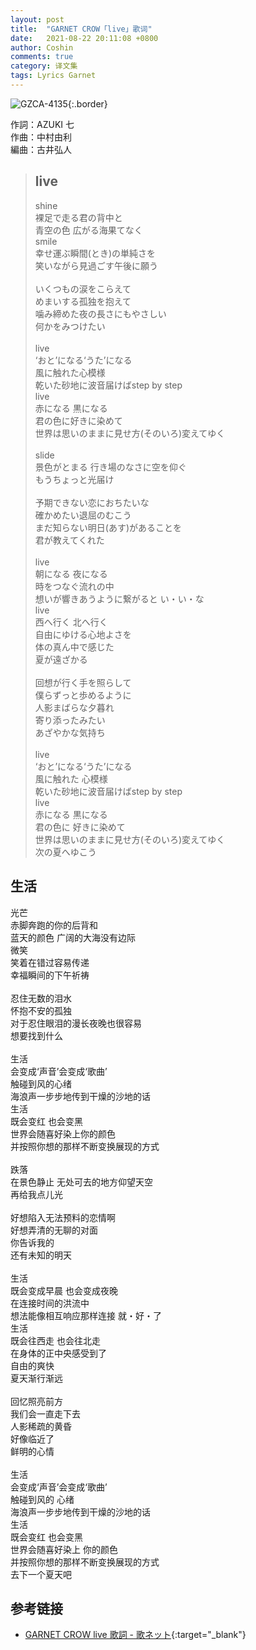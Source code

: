 ```yaml
---
layout: post
title:  "GARNET CROW「live」歌词"
date:   2021-08-22 20:11:08 +0800
author: Coshin
comments: true
category: 译文集
tags: Lyrics Garnet
---
```

![GZCA-4135](https://ganekuro.github.io/images/discography/single/GZCA-4135.jpg){:.border}

作詞：AZUKI 七<br>
作曲：中村由利<br>
編曲：古井弘人

<blockquote class="original">
  <h2>live</h2>
  <p>
    shine<br>
    裸足で走る君の背中と<br>
    青空の色 広がる海果てなく<br>
    smile<br>
    幸せ運ぶ瞬間(とき)の単純さを<br>
    笑いながら見過ごす午後に願う<br>
    <br>
    いくつもの涙をこらえて<br>
    めまいする孤独を抱えて<br>
    噛み締めた夜の長さにもやさしい<br>
    何かをみつけたい<br>
    <br>
    live<br>
    ‘おと’になる‘うた’になる<br>
    風に触れた心模様<br>
    乾いた砂地に波音届けばstep by step<br>
    live<br>
    赤になる 黒になる<br>
    君の色に好きに染めて<br>
    世界は思いのままに見せ方(そのいろ)変えてゆく<br>
    <br>
    slide<br>
    景色がとまる 行き場のなさに空を仰ぐ<br>
    もうちょっと光届け<br>
    <br>
    予期できない恋におちたいな<br>
    確かめたい退屈のむこう<br>
    まだ知らない明日(あす)があることを<br>
    君が教えてくれた<br>
    <br>
    live<br>
    朝になる 夜になる<br>
    時をつなぐ流れの中<br>
    想いが響きあうように繋がると い・い・な<br>
    live<br>
    西へ行く 北へ行く<br>
    自由にゆける心地よさを<br>
    体の真ん中で感じた<br>
    夏が遠ざかる<br>
    <br>
    回想が行く手を照らして<br>
    僕らずっと歩めるように<br>
    人影まばらな夕暮れ<br>
    寄り添ったみたい<br>
    あざやかな気持ち<br>
    <br>
    live<br>
    ‘おと’になる‘うた’になる<br>
    風に触れた 心模様<br>
    乾いた砂地に波音届けばstep by step<br>
    live<br>
    赤になる 黒になる<br>
    君の色に 好きに染めて<br>
    世界は思いのままに見せ方(そのいろ)変えてゆく<br>
    次の夏へゆこう
  </p>
</blockquote>

<div class="translation">
  <h2>生活</h2>
  <p>
    光芒<br>
    赤脚奔跑的你的后背和<br>
    蓝天的颜色 广阔的大海没有边际<br>
    微笑<br>
    笑着在错过容易传递<br>
    幸福瞬间的下午祈祷<br>
    <br>
    忍住无数的泪水<br>
    怀抱不安的孤独<br>
    对于忍住眼泪的漫长夜晚也很容易<br>
    想要找到什么<br>
    <br>
    生活<br>
    会变成‘声音’会变成‘歌曲’<br>
    触碰到风的心绪<br>
    海浪声一步步地传到干燥的沙地的话<br>
    生活<br>
    既会变红 也会变黑<br>
    世界会随喜好染上你的颜色<br>
    并按照你想的那样不断变换展现的方式<br>
    <br>
    跌落<br>
    在景色静止 无处可去的地方仰望天空<br>
    再给我点儿光<br>
    <br>
    好想陷入无法预料的恋情啊<br>
    好想弄清的无聊的对面<br>
    你告诉我的<br>
    还有未知的明天<br>
    <br>
    生活<br>
    既会变成早晨 也会变成夜晚<br>
    在连接时间的洪流中<br>
    想法能像相互响应那样连接 就・好・了<br>
    生活<br>
    既会往西走 也会往北走<br>
    在身体的正中央感受到了<br>
    自由的爽快<br>
    夏天渐行渐远<br>
    <br>
    回忆照亮前方<br>
    我们会一直走下去<br>
    人影稀疏的黄昏<br>
    好像临近了<br>
    鲜明的心情<br>
    <br>
    生活<br>
    会变成‘声音’会变成‘歌曲’<br>
    触碰到风的 心绪<br>
    海浪声一步步地传到干燥的沙地的话<br>
    生活<br>
    既会变红 也会变黑<br>
    世界会随喜好染上 你的颜色<br>
    并按照你想的那样不断变换展现的方式<br>
    去下一个夏天吧
  </p>
</div>

## 参考链接

* [GARNET CROW live 歌詞 - 歌ネット](https://www.uta-net.com/song/117215/){:target="_blank"}
